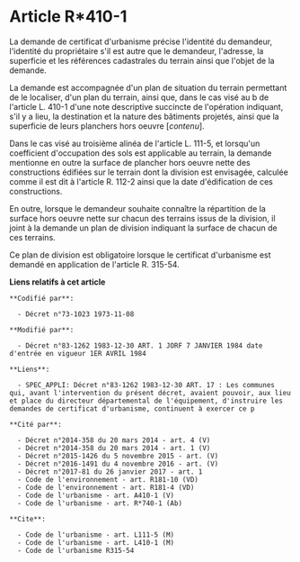 # Article R*410-1

La demande de certificat d'urbanisme précise l'identité du demandeur, l'identité du propriétaire s'il est autre que le
demandeur, l'adresse, la superficie et les références cadastrales du terrain ainsi que l'objet de la demande. 

La demande est accompagnée d'un plan de situation du terrain permettant de le localiser, d'un plan du terrain, ainsi que,
dans le cas visé au b de l'article L. 410-1 d'une note descriptive succincte de l'opération indiquant, s'il y a lieu, la
destination et la nature des bâtiments projetés, ainsi que la superficie de leurs planchers hors oeuvre [*contenu*]. 

Dans le cas visé au troisième alinéa de l'article L. 111-5, et lorsqu'un coefficient d'occupation des sols est applicable au
terrain, la demande mentionne en outre la surface de plancher hors oeuvre nette des constructions édifiées sur le terrain
dont la division est envisagée, calculée comme il est dit à l'article R. 112-2 ainsi que la date d'édification de ces
constructions. 

En outre, lorsque le demandeur souhaite connaître la répartition de la surface hors oeuvre nette sur chacun des terrains
issus de la division, il joint à la demande un plan de division indiquant la surface de chacun de ces terrains. 

Ce plan de division est obligatoire lorsque le certificat d'urbanisme est demandé en application de l'article R. 315-54.

**Liens relatifs à cet article**

	**Codifié par**:

	  - Décret n°73-1023 1973-11-08

	**Modifié par**:

	  - Décret n°83-1262 1983-12-30 ART. 1 JORF 7 JANVIER 1984 date d'entrée en vigueur 1ER AVRIL 1984

	**Liens**:

	  - SPEC_APPLI: Décret n°83-1262 1983-12-30 ART. 17 : Les communes qui, avant l'intervention du présent décret, avaient pouvoir, aux lieu et place du directeur départemental de l'équipement, d'instruire les demandes de certificat d'urbanisme, continuent à exercer ce p

	**Cité par**:

	  - Décret n°2014-358 du 20 mars 2014 - art. 4 (V)
	  - Décret n°2014-358 du 20 mars 2014 - art. 1 (V)
	  - Décret n°2015-1426 du 5 novembre 2015 - art. (V)
	  - Décret n°2016-1491 du 4 novembre 2016 - art. (V)
	  - Décret n°2017-81 du 26 janvier 2017 - art. 1
	  - Code de l'environnement - art. R181-10 (VD)
	  - Code de l'environnement - art. R181-4 (VD)
	  - Code de l'urbanisme - art. A410-1 (V)
	  - Code de l'urbanisme - art. R*740-1 (Ab)

	**Cite**:

	  - Code de l'urbanisme - art. L111-5 (M)
	  - Code de l'urbanisme - art. L410-1 (M)
	  - Code de l'urbanisme R315-54
